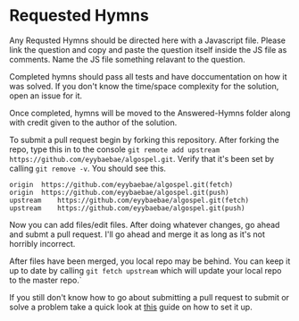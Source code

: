 # Requested Hymns

Any Requsted Hymns should be directed here with a Javascript file. Please link the question and copy and paste the question itself inside the JS file as comments. Name the JS file something relavant to the question.

Completed hymns should pass all tests and have doccumentation on how it was solved. If you don't know the time/space complexity for the solution, open an issue for it.

Once completed, hymns will be moved to the Answered-Hymns folder along with credit given to the author of the solution.

To submit a pull request begin by forking this repository. After forking the repo, type this in to the console `git remote add upstream https://github.com/eyybaebae/algospel.git`. Verify that it's been set by calling `git remove -v`. You should see this.

```
origin  https://github.com/eyybaebae/algospel.git(fetch)
origin  https://github.com/eyybaebae/algospel.git(push)
upstream    https://github.com/eyybaebae/algospel.git(fetch)
upstream    https://github.com/eyybaebae/algospel.git(push)
```

Now you can add files/edit files. After doing whatever changes, go ahead and submt a pull request. I'll go ahead and merge it as long as it's not horribly incorrect.

After files have been merged, you local repo may be behind. You can keep it up to date by calling `git fetch upstream` which will update your local repo to the master repo.`

If you still don't know how to go about submitting a pull request to submit or solve a problem take a quick look at [this](https://www.digitalocean.com/community/tutorials/how-to-create-a-pull-request-on-github) guide on how to set it up.
